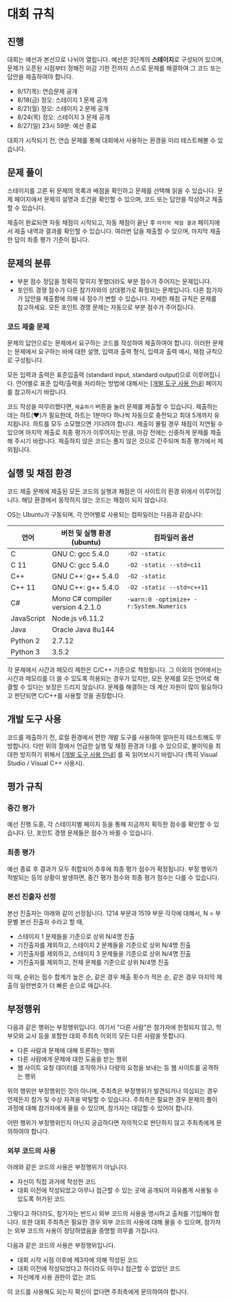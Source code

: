 <script>
document.children[0].children[1].children[0].children[0].remove()
</script>
<!--BEGIN-->

# 대회 규칙

## 진행

대회는 예선과 본선으로 나뉘어 열립니다. 예선은 3단계의 **스테이지**로 구성되어 있으며, 문제가 오픈된 시점부터 정해진 마감 기한 전까지 스스로 문제를 해결하여 그 코드 또는 답안을 제출하여야 합니다.

* 8/17(목): 연습문제 공개
* 8/18(금) 정오: 스테이지 1 문제 공개
* 8/21(월) 정오: 스테이지 2 문제 공개
* 8/24(목) 정오: 스테이지 3 문제 공개
* 8/27(일) 23시 59분: 예선 종료

대회가 시작되기 전, 연습 문제를 통해 대회에서 사용하는 환경을 미리 테스트해볼 수 있습니다.

## 문제 풀이

스테이지를 고른 뒤 문제의 목록과 배점을 확인하고 문제를 선택해 읽을 수 있습니다. 문제 페이지에서 문제의 설명과 조건을 확인할 수 있으며, 코드 또는 답안을 작성하고 제출할 수 있습니다.

제출이 완료되면 자동 채점이 시작되고, 자동 채점이 끝난 후 `마지막 채점 결과` 페이지에서 제출 내역과 결과를 확인할 수 있습니다. 여러번 답을 제출할 수 있으며, 마지막 제출한 답이 최종 평가 기준이 됩니다.

## 문제의 분류

* <span class="label label-warning">부분 점수</span> 정답을 정확히 맞히지 못했더라도 부분 점수가 주어지는 문제입니다.
* <span class="label label-info">포인트 경쟁</span> 점수가 다른 참가자와의 상대평가로 확정되는 문제입니다. 다른 참가자가 답안을 제출함에 의해 내 점수가 변할 수 있습니다. 자세한 채점 규칙은 문제를 참고하세요. 모든 포인트 경쟁 문제는 자동으로 부분 점수가 주어집니다.

### 코드 제출 문제

문제의 답안으로는 문제에서 요구하는 코드를 작성하여 제출하여야 합니다. 이러한 문제는 문제에서 요구하는 바에 대한 설명, 입력과 출력 형식, 입력과 출력 예시, 채점 규칙으로 구성됩니다.

모든 입력과 출력은 표준입출력 (standard input, standard output)으로 이루어집니다. 언어별로 표준 입력/출력을 처리하는 방법에 대해서는 <a href='https://nypc.github.io/2017/notice/tool.html' target='_blank'>[개발 도구 사용 안내]</a> 페이지를 참고하시기 바랍니다.

코드 작성을 마무리했다면, `제출하기` 버튼을 눌러 문제를 제출할 수 있습니다. 제출하는 데는 하트(♥)가 필요한데, 하트는 1분마다 하나씩 자동으로 충전되고 최대 5개까지 유지됩니다. 하트를 모두 소모했으면 기다려야 합니다. 제출이 몰릴 경우 채점이 지연될 수 있으며 마지막 제출로 최종 평가가 이루어지는 만큼, 마감 전에는 신중하게 문제를 제출해 주시기 바랍니다. 제출하지 않은 코드는 풀지 않은 것으로 간주되며 최종 평가에서 제외됩니다.

## 실행 및 채점 환경

코드 제출 문제에 제출된 모든 코드의 실행과 채점은 이 사이트의 환경 위에서 이루어집니다. 해당 환경에서 동작하지 않는 코드는 채점이 되지 않습니다.

OS는 Ubuntu가 구동되며, 각 언어별로 사용되는 컴파일러는 다음과 같습니다:

| 언어 | 버전 및 실행 환경 (ubuntu)| 컴파일러 옵션 |
|---|---|---|
| C | GNU C: gcc 5.4.0 | `-O2 -static` |
| C 11 | GNU C: gcc 5.4.0 | `-O2 -static --std=c11` |
| C++ | GNU C++: g++ 5.4.0 | `-O2 -static` |
| C++ 11 | GNU C++: g++ 5.4.0 | `-O2 -static --std=c++11` |
| C# | Mono C# compiler version 4.2.1.0 | `-warn:0 -optimize+ -r:System.Numerics` |
| JavaScript | Node.js v6.11.2 | |
| Java | Oracle Java 8u144 | |
| Python 2 | 2.7.12 | |
| Python 3 | 3.5.2 | |

각 문제에서 시간과 메모리 제한은 C/C++ 기준으로 책정됩니다.
그 이외의 언어에서는 시간과 메모리를 더 쓸 수 있도록 허용되는 경우가 있지만,
모든 문제를 모든 언어로 해결할 수 있다는 보장은 드리지 않습니다.
문제를 해결하는 데 계산 자원이 많이 필요하다고 판단되면 C/C++를 사용할 것을 권장합니다.


## 개발 도구 사용

코드를 제출하기 전, 로컬 환경에서 편한 개발 도구를 사용하여 얼마든지 테스트해도 무방합니다. 다만 위의 절에서 언급한 실행 및 채점 환경과 다를 수 있으므로, 불이익을 최대한 방지하기 위해서 <a href='https://nypc.github.io/2017/notice/tool.html' target='_blank'>[개발 도구 사용 안내]</a> 를 꼭 읽어보시기 바랍니다 (특히 Visual Studio / Visual C++ 사용시).

## 평가 규칙

### 중간 평가

예선 진행 도중, 각 스테이지별 페이지 등을 통해 지금까지 획득한 점수를 확인할 수 있습니다. 단, <span class="label label-info">포인트 경쟁</span> 문제들은 점수가 바뀔 수 있습니다.

### 최종 평가

예선 종료 후 결과가 모두 취합되어 추후에 최종 평가 점수가 확정됩니다. 부정 행위가 적발되는 등의 상황이 발생하면, 중간 평가 점수와 최종 평가 점수는 다를 수 있습니다.

### 본선 진출자 선정

본선 진출자는 아래와 같이 선정됩니다.
1214 부문과 1519 부문 각각에 대해서, N = 부문별 본선 진출자 수라고 할 때,

* 스테이지 1 문제들을 기준으로 상위 N/4명 진출
* 기진출자를 제외하고, 스테이지 2 문제들을 기준으로 상위 N/4명 진출
* 기진출자를 제외하고, 스테이지 3 문제들을 기준으로 상위 N/4명 진출
* 기진출자를 제외하고, 전체 문제를 기준으로 상위 N/4명 진출

이 때, 순위는 점수 합계가 높은 순, 같은 경우 제출 횟수가 적은 순, 같은 경우 마지막 제출의 일련번호가 더 빠른 순으로 매깁니다.

## 부정행위

다음과 같은 행위는 부정행위입니다. 여기서 "다른 사람"은 참가자에 한정되지 않고, 학부모와 교사 등을 포함한 대회 주최측 이외의 모든 다른 사람을 뜻합니다.

* 다른 사람과 문제에 대해 토론하는 행위
* 다른 사람에게 문제에 대한 도움을 받는 행위
* 웹 사이트 요청 데이터를 조작하거나 다량의 요청을 보내는 등 웹 사이트를 공격하는 행위

위의 행위만 부정행위인 것이 아니며, 주최측은 부정행위가 발견되거나 의심되는 경우 언제든지 참가 및 수상 자격을 박탈할 수 있습니다. 주최측은 필요한 경우 문제의 풀이 과정에 대해 참가자에게 물을 수 있으며, 참가자는 대답할 수 있어야 합니다.

어떤 행위가 부정행위인지 아닌지 궁금하다면 자의적으로 판단하지 않고 주최측에게 문의하여야 합니다.

### 외부 코드의 사용

아래와 같은 코드의 사용은 부정행위가 아닙니다.

* 자신이 직접 과거에 작성한 코드
* 대회 이전에 작성되었고 아무나 접근할 수 있는 곳에 공개되어 자유롭게 사용될 수 있도록 허가된 코드

그렇다고 하더라도, 참가자는 반드시 외부 코드의 사용을 명시하고 출처를 기입해야 합니다. 또한 대회 주최측은 필요한 경우 외부 코드의 사용에 대해 물을 수 있으며, 참가자는 외부 코드의 사용이 정당하였음을 증명할 의무를 가집니다.

다음과 같은 코드의 사용은 부정행위입니다.

* 대회 시작 시점 이후에 제3자에 의해 작성된 코드
* 대회 이전에 작성되었다고 하더라도 아무나 접근할 수 없었던 코드
* 자신에게 사용 권한이 없는 코드

이 코드를 사용해도 되는지 확신이 없다면 주최측에게 문의하여야 합니다.

<!--END-->